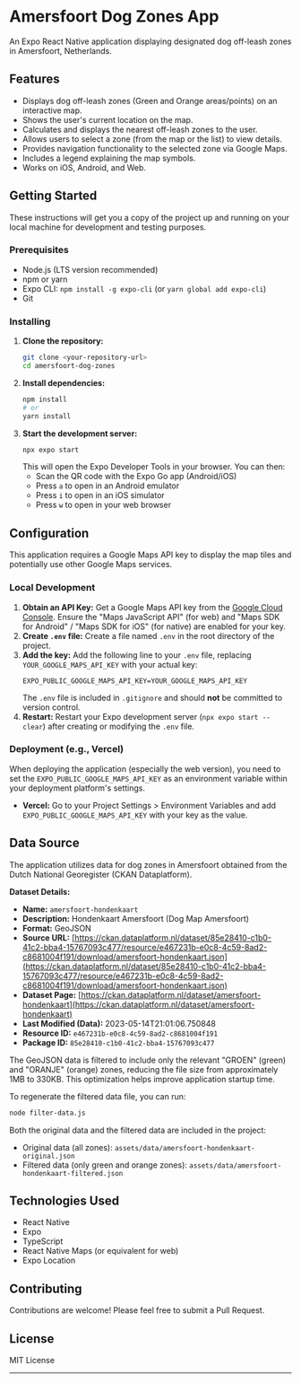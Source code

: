 # Amersfoort Dog Zones App

An Expo React Native application displaying designated dog off-leash zones in Amersfoort, Netherlands.

## Features

*   Displays dog off-leash zones (Green and Orange areas/points) on an interactive map.
*   Shows the user's current location on the map.
*   Calculates and displays the nearest off-leash zones to the user.
*   Allows users to select a zone (from the map or the list) to view details.
*   Provides navigation functionality to the selected zone via Google Maps.
*   Includes a legend explaining the map symbols.
*   Works on iOS, Android, and Web.

## Getting Started

These instructions will get you a copy of the project up and running on your local machine for development and testing purposes.

### Prerequisites

*   Node.js (LTS version recommended)
*   npm or yarn
*   Expo CLI: `npm install -g expo-cli` (or `yarn global add expo-cli`)
*   Git

### Installing

1.  **Clone the repository:**
    ```bash
    git clone <your-repository-url>
    cd amersfoort-dog-zones 
    ```
2.  **Install dependencies:**
    ```bash
    npm install 
    # or
    yarn install
    ```
3.  **Start the development server:**
    ```bash
    npx expo start
    ```
    This will open the Expo Developer Tools in your browser. You can then:
    *   Scan the QR code with the Expo Go app (Android/iOS)
    *   Press `a` to open in an Android emulator
    *   Press `i` to open in an iOS simulator
    *   Press `w` to open in your web browser

## Configuration

This application requires a Google Maps API key to display the map tiles and potentially use other Google Maps services.

### Local Development

1.  **Obtain an API Key:** Get a Google Maps API key from the [Google Cloud Console](https://console.cloud.google.com/google/maps-apis/overview). Ensure the "Maps JavaScript API" (for web) and "Maps SDK for Android" / "Maps SDK for iOS" (for native) are enabled for your key.
2.  **Create `.env` file:** Create a file named `.env` in the root directory of the project.
3.  **Add the key:** Add the following line to your `.env` file, replacing `YOUR_GOOGLE_MAPS_API_KEY` with your actual key:
    ```
    EXPO_PUBLIC_GOOGLE_MAPS_API_KEY=YOUR_GOOGLE_MAPS_API_KEY
    ```
    The `.env` file is included in `.gitignore` and should **not** be committed to version control.
4.  **Restart:** Restart your Expo development server (`npx expo start --clear`) after creating or modifying the `.env` file.

### Deployment (e.g., Vercel)

When deploying the application (especially the web version), you need to set the `EXPO_PUBLIC_GOOGLE_MAPS_API_KEY` as an environment variable within your deployment platform's settings.

*   **Vercel:** Go to your Project Settings > Environment Variables and add `EXPO_PUBLIC_GOOGLE_MAPS_API_KEY` with your key as the value.

## Data Source

The application utilizes data for dog zones in Amersfoort obtained from the Dutch National Georegister (CKAN Dataplatform).

**Dataset Details:**

*   **Name:** `amersfoort-hondenkaart`
*   **Description:** Hondenkaart Amersfoort (Dog Map Amersfoort)
*   **Format:** GeoJSON
*   **Source URL:** [https://ckan.dataplatform.nl/dataset/85e28410-c1b0-41c2-bba4-15767093c477/resource/e467231b-e0c8-4c59-8ad2-c8681004f191/download/amersfoort-hondenkaart.json](https://ckan.dataplatform.nl/dataset/85e28410-c1b0-41c2-bba4-15767093c477/resource/e467231b-e0c8-4c59-8ad2-c8681004f191/download/amersfoort-hondenkaart.json)
*   **Dataset Page:** [https://ckan.dataplatform.nl/dataset/amersfoort-hondenkaart](https://ckan.dataplatform.nl/dataset/amersfoort-hondenkaart)
*   **Last Modified (Data):** 2023-05-14T21:01:06.750848
*   **Resource ID:** `e467231b-e0c8-4c59-8ad2-c8681004f191`
*   **Package ID:** `85e28410-c1b0-41c2-bba4-15767093c477`

The GeoJSON data is filtered to include only the relevant "GROEN" (green) and "ORANJE" (orange) zones, reducing the file size from approximately 1MB to 330KB. This optimization helps improve application startup time.

To regenerate the filtered data file, you can run:
```bash
node filter-data.js
```

Both the original data and the filtered data are included in the project:
- Original data (all zones): `assets/data/amersfoort-hondenkaart-original.json`
- Filtered data (only green and orange zones): `assets/data/amersfoort-hondenkaart-filtered.json`

## Technologies Used

*   React Native
*   Expo
*   TypeScript
*   React Native Maps (or equivalent for web)
*   Expo Location

## Contributing

Contributions are welcome! Please feel free to submit a Pull Request.

## License

MIT License

---


